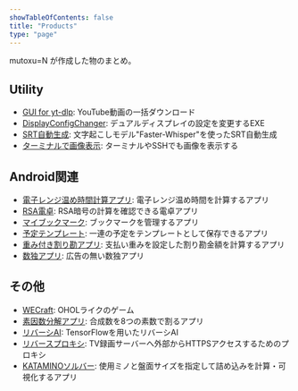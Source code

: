 ```yaml
---
showTableOfContents: false
title: "Products"
type: "page"
---
```


mutoxu=N が作成した物のまとめ。

## Utility
- [GUI for yt-dlp](/Portfolio/posts/yt-dlp-gui): YouTube動画の一括ダウンロード
- [DisplayConfigChanger](/Portfolio/posts/display_config_changer): デュアルディスプレイの設定を変更するEXE
- [SRT自動生成](/Portfolio/posts/subtitle_generator): 文字起こしモデル"Faster-Whisper"を使ったSRT自動生成
- [ターミナルで画像表示](/Portfolio/posts/img_in_term): ターミナルやSSHでも画像を表示する

## Android関連
- [電子レンジ温め時間計算アプリ](/Portfolio/posts/microwave_calculator): 電子レンジ温め時間を計算するアプリ
- [RSA電卓](/Portfolio/posts/rsa_app): RSA暗号の計算を確認できる電卓アプリ
- [マイブックマーク](/Portfolio/posts/my_bookmark_app): ブックマークを管理するアプリ
- [予定テンプレート](/Portfolio/posts/secretary_app): 一連の予定をテンプレートとして保存できるアプリ
- [重み付き割り勘アプリ](/Portfolio/posts/split_app): 支払い重みを設定した割り勘金額を計算するアプリ
- [数独アプリ](/Portfolio/posts/sudoku_app): 広告の無い数独アプリ

## その他
- [WECraft](/Portfolio/posts/wecraft): OHOLライクのゲーム
- [素因数分解アプリ](/Portfolio/posts/factoring): 合成数を8つの素数で割るアプリ
- [リバーシAI](/Portfolio/posts/reversi_app): TensorFlowを用いたリバーシAI
- [リバースプロキシ](/Portfolio/posts/reverse_proxy): TV録画サーバーへ外部からHTTPSアクセスするためのプロキシ
- [KATAMINOソルバー](/Portfolio/posts/katamino): 使用ミノと盤面サイズを指定して詰め込みを計算・可視化するアプリ
